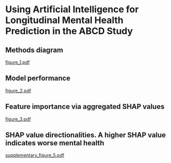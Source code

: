 # Using Artificial Intelligence for Longitudinal Mental Health Prediction in the ABCD Study

## Methods diagram

[figure_1.pdf](https://github.com/user-attachments/files/18241142/figure_1.pdf)

## Model performance

[figure_2.pdf](https://github.com/user-attachments/files/18241147/figure_2.pdf)

## Feature importance via aggregated SHAP values

[figure_3.pdf](https://github.com/user-attachments/files/18241146/figure_3.pdf)

## SHAP value directionalities. A higher SHAP value indicates worse mental health

[supplementary_figure_5.pdf](https://github.com/user-attachments/files/18241150/supplementary_figure_5.pdf)
